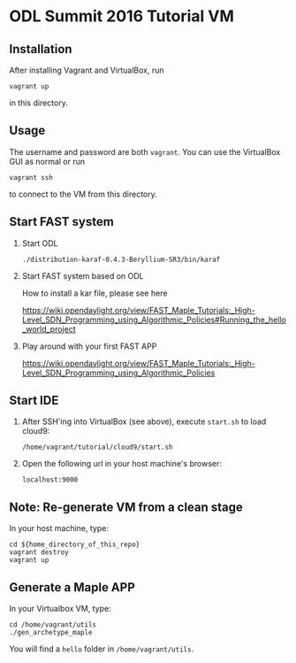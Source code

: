 # ODL Summit 2016 Tutorial VM

## Installation

After installing Vagrant and VirtualBox, run

```
vagrant up
```

in this directory.


## Usage

The username and password are both `vagrant`. You can use the VirtualBox GUI as normal or run

```
vagrant ssh
```

to connect to the VM from this directory.


## Start FAST system

1. Start ODL
   
   ```
   ./distribution-karaf-0.4.3-Beryllium-SR3/bin/karaf
   ```

2. Start FAST system based on ODL
   
   How to install a kar file, please see here
   
   https://wiki.opendaylight.org/view/FAST_Maple_Tutorials:_High-Level_SDN_Programming_using_Algorithmic_Policies#Running_the_hello_world_project
   
3. Play around with your first FAST APP

    https://wiki.opendaylight.org/view/FAST_Maple_Tutorials:_High-Level_SDN_Programming_using_Algorithmic_Policies

## Start IDE

1. After SSH'ing into VirtualBox (see above), execute `start.sh` to load cloud9:
   ```
   /home/vagrant/tutorial/cloud9/start.sh
   ```

2. Open the following url in your host machine's browser:
   ```
   localhost:9000
   ```
   
   
## Note: Re-generate VM from a clean stage

In your host machine, type:
 ```
 cd ${home_directory_of_this_repo}
 vagrant destroy
 vagrant up
 ```
 
## Generate a Maple APP

In your Virtualbox VM, type:
```
cd /home/vagrant/utils
./gen_archetype_maple
```

You will find a ```hello``` folder in ```/home/vagrant/utils```.
